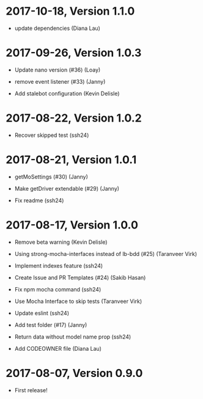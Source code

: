 2017-10-18, Version 1.1.0
=========================

 * update dependencies (Diana Lau)


2017-09-26, Version 1.0.3
=========================

 * Update nano version (#36) (Loay)

 * remove event listener (#33) (Janny)

 * Add stalebot configuration (Kevin Delisle)


2017-08-22, Version 1.0.2
=========================

 * Recover skipped test (ssh24)


2017-08-21, Version 1.0.1
=========================

 * getMoSettings (#30) (Janny)

 * Make getDriver extendable (#29) (Janny)

 * Fix readme (ssh24)


2017-08-17, Version 1.0.0
=========================

 * Remove beta warning (Kevin Delisle)

 * Using strong-mocha-interfaces instead of lb-bdd (#25) (Taranveer Virk)

 * Implement indexes feature (ssh24)

 * Create Issue and PR Templates (#24) (Sakib Hasan)

 * Fix npm mocha command (ssh24)

 * Use Mocha Interface to skip tests (Taranveer Virk)

 * Update eslint (ssh24)

 * Add test folder (#17) (Janny)

 * Return data without model name prop (ssh24)

 * Add CODEOWNER file (Diana Lau)


2017-08-07, Version 0.9.0
=========================

 * First release!
